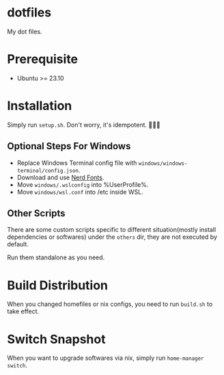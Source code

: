 # dotfiles

My dot files.

# Prerequisite

- Ubuntu >= 23.10

# Installation

Simply run `setup.sh`. Don't worry, it's idempotent. :tada::tada::tada:

## Optional Steps For Windows

- Replace Windows Terminal config file with `windows/windows-terminal/config.json`.
- Download and use [Nerd Fonts](https://www.nerdfonts.com/font-downloads).
- Move `windows/.wslconfig` into %UserProfile%.
- Move `windows/wsl.conf` into /etc inside WSL.

## Other Scripts

There are some custom scripts specific to different situation(mostly install dependencies or softwares) under the `others` dir, they are not executed by default.

Run them standalone as you need.

# Build Distribution

When you changed homefiles or nix configs, you need to run `build.sh` to take effect.

# Switch Snapshot

When you want to upgrade softwares via nix, simply run `home-manager switch`.
